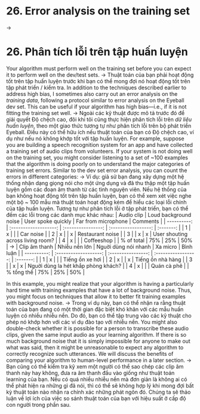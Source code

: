 # 26. Error analysis on the training set
->
# 26. Phân tích lỗi trên tập huấn luyện
Your algorithm must perform well on the training set before you can expect it to perform well on the dev/test sets.
->
Thuật toán của bạn phải hoạt động tốt trên tập huấn luyện trước khi bạn có thể mong đợi nó hoạt động tốt trên tập phát triển / kiểm tra.
In addition to the techniques described earlier to address high bias, I sometimes also carry out an error analysis on the ​*training data*,​ following a protocol similar to error analysis on the Eyeball dev set. This can be useful if your algorithm has high bias—i.e., if it is not fitting the training set well.
->
Ngoài các kỹ thuật được mô tả trước đó để giải quyết Độ chệch cao, đôi khi tôi cũng thực hiện phân tích lỗi trên *dữ liệu huấn luyện*, theo một giao thức tương tự như phân tích lỗi trên bộ phát triển Eyeball. Điều này có thể hữu ích nếu thuật toán của bạn có Độ chệch cao, ví dụ như nếu nó không khớp tốt với tập huấn luyện.
For example, suppose you are building a speech recognition system for an app and have collected a training set of audio clips from volunteers. If your system is not doing well on the training set, you might consider listening to a set of ~100 examples that the algorithm is doing poorly on to understand the major categories of training set errors. Similar to the dev set error analysis, you can count the errors in different categories:
->
Ví dụ: giả sử bạn đang xây dựng một hệ thống nhận dạng giọng nói cho một ứng dụng và đã thu thập một tập huấn luyện gồm các đoạn âm thanh từ các tình nguyện viên. Nếu hệ thống của bạn không hoạt động tốt trên tập huấn luyện, bạn có thể xem xét việc nghe một bộ ~ 100 mẫu mà thuật toán hoạt động kém để hiểu các loại lỗi chính của tập huấn luyện. Tương tự như phân tích lỗi ở tập phát triển, bạn có thể đếm các lỗi trong các danh mục khác nhau:
| Audio clip  | Loud background noise | User spoke quickly | Far from microphone |   Comments |
| ----------: | :-------------------: | :----------------: | :-----------------: |  :-------: |
| 1           |         x             |                    |                     | Car noise |
| 2           |         x             |                    |          x          | Restaurant noise |
| 3           |                       |       x            |          x          | User shouting across living room? |
| 4           |         x             |                    |                     | Coffeeshop |
| % of total  |        75%            |      25%           |         50%         |
->
| Clip âm thanh  | Nhiễu nền lớn | Nguời dùng nói nhanh | Xa micro |   Bình luận |
| ----------: | :-------------------: | :----------------: | :-----------------: |  :-------: |
| 1           |         x             |                    |                     | Tiếng ồn xe hơi |
| 2           |         x             |                    |          x          | Tiếng ồn nhà hàng |
| 3           |                       |       x            |          x          | Nguời dùng la hét khắp phòng khách? |
| 4           |         x             |                    |                     | Quán cà phê |
| % tổng thể  |        75%            |      25%           |         50%         |

In this example, you might realize that your algorithm is having a particularly hard time with training examples that have a lot of background noise. Thus, you might focus on techniques that allow it to better fit training examples with background noise.
->
Trong ví dụ này, bạn có thể nhận ra rằng thuật toán của bạn đang có một thời gian đặc biệt khó khăn với các mẫu huấn luyện có nhiều nhiễu nền. Do đó, bạn có thể tập trung vào các kỹ thuật cho phép nó khớp hơn với các ví dụ đào tạo với nhiễu nền.
You might also double-check whether it is possible for a person to transcribe these audio clips, given the same input audio as your learning algorithm. If there is so much background noise that it is simply impossible for anyone to make out what was said, then it might be unreasonable to expect any algorithm to correctly recognize such utterances. We will discuss the benefits of comparing your algorithm to human-level performance in a later section.
->
Bạn cũng có thể kiểm tra kỹ xem một người có thể sao chép các clip âm thanh này hay không, đưa ra âm thanh đầu vào giống như thuật toán learning của bạn. Nếu có quá nhiều nhiễu nền mà đơn giản là không ai có thể phát hiện ra những gì đã nói, thì có thể sẽ không hợp lý khi mong đợi bất kỳ thuật toán nào nhận ra chính xác những phát ngôn đó. Chúng ta sẽ thảo luận về lợi ích của việc so sánh thuật toán của bạn với hiệu suất ở cấp độ con người trong phần sau.
